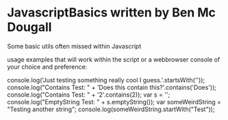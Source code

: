 JavascriptBasics
written by Ben Mc Dougall
=========================

Some basic utils often missed within Javascript

usage examples that will work within the script or a webbrowser console of your choice and preference:

console.log('Just testing something really cool I guess.'.startsWith(''));
console.log("Contains Test: " + 'Does this contain this?'.contains('Does'));
console.log("Contains Test: " + '2'.contains(2));
var s = '';
console.log("EmptyString Test: " + s.emptyString());
var someWeirdString = "Testing another string";
console.log(someWeirdString.startWith("Test"));
